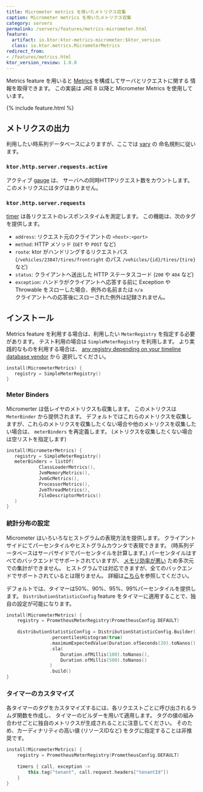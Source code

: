 ```yaml
---
title: Micrometer metrics を用いたメトリクス収集
caption: Micrometer metrics を用いたメトリクス収集
category: servers
permalink: /servers/features/metrics-micrometer.html
feature:
  artifact: io.ktor:ktor-metrics-micrometer:$ktor_version
  class: io.ktor.metrics.MicrometerMetrics
redirect_from:
- /features/metrics.html
ktor_version_review: 1.0.0
---
```


Metrics feature を用いると [Metrics](https://micrometer.io/) を構成してサーバとリクエストに関する
情報を取得できます。
この実装は JRE 8 以降と Micrometer Metrics を使用しています。

{% include feature.html %}

## メトリクスの出力

利用したい時系列データベースによりますが、ここでは [vary](https://micrometer.io/docs/concepts#_naming_meters) の
命名規則に従います。

### `ktor.http.server.requests.active`
アクティブ [gauge](https://micrometer.io/docs/concepts#_gauges) は、
サーバへの同時HTTPリクエスト数をカウントします。
このメトリクスにはタグはありません。

### `ktor.http.server.requests`
[timer](https://micrometer.io/docs/concepts#_timers) は各リクエストのレスポンスタイムを測定します。
この機能は、次のタグを提供します。

- `address`: リクエスト元のクライアントの `<host>:<port>`
- `method`: HTTP メソッド (`GET` や `POST` など)
- `route`: ktor がハンドリングするリクエストパス (`/vehicles/23847/tires/frontright` のパス `/vehicles/{id}/tires/{tire}` など)
- `status`: クライアントへ送出した HTTP ステータスコード (`200` や `404` など)
- `exception`: ハンドラがクライアントへ応答する前に Exception や Throwable をスローした場合、例外の名前または `n/a`  
  クライアントへの応答後にスローされた例外は記録されません。

## インストール
Metrics feature を利用する場合は、利用したい `MeterRegistry` を指定する必要があります。
テスト利用の場合は `SimpleMeterRegistry` を利用します。
より実践的なものを利用する場合は、 [any registry depending on your timeline database vendor](https://micrometer.io/docs) から
選択してください。

```kotlin
install(MicrometerMetrics) {
   registry = SimpleMeterRegistry()
}
```

### Meter Binders

Micromerter は低レイヤのメトリクスも収集します。
このメトリクスは `MeterBinder` から提供されます。
デフォルトではこれらのメトリクスを収集しますが、これらのメトリクスを収集したくない場合や他のメトリクスを収集したい場合は、
`meterBinders` を再定義します。
(メトリクスを収集したくない場合は空リストを指定します)

```kotlin
install(MicrometerMetrics) {
   registry = SimpleMeterRegistry()
   meterBinders = listOf(
            ClassLoaderMetrics(),
            JvmMemoryMetrics(),
            JvmGcMetrics(),
            ProcessorMetrics(),
            JvmThreadMetrics(),
            FileDescriptorMetrics()
   )
}
```

### 統計分布の設定
Micrometer はいろいろなヒストグラムの表現方法を提供します。
クライアントサイドにてパーセンタイルやヒストグラムカウンタで表現できます。
(時系列データベースはサーバサイドでパーセンタイルを計算します。)
パーセンタイルはすべてのバックエンドでサポートされていますが、 [メモリ効率が悪い](https://micrometer.io/docs/concepts#_memory_footprint_estimation)
ため多次元での集計ができません。
ヒストグラムでは対応できますが、全てのバックエンドでサポートされているとは限りません。
詳細は[こちら](https://micrometer.io/docs/concepts#_histograms_and_percentiles)を参照してください。

デフォルトでは、タイマーは50%、90%、95%、99%パーセンタイルを提供します。
`DistributionStatisticConfig` feature をタイマーに適用することで、独自の設定が可能になります。

```kotlin
install(MicrometerMetrics) {
    registry = PrometheusMeterRegistry(PrometheusConfig.DEFAULT)
    
    distributionStatisticConfig = DistributionStatisticConfig.Builder()
                .percentilesHistogram(true)
                .maximumExpectedValue(Duration.ofSeconds(20).toNanos())
                .sla(
                    Duration.ofMillis(100).toNanos(),
                    Duration.ofMillis(500).toNanos()
                )
                .build()
}
```

### タイマーのカスタマイズ
各タイマーのタグをカスタマイズするには、各リクエストごとに呼び出されるラムダ関数を作成し、
タイマーのビルダーを用いて適用します。
タグの値の組み合わせごとに独自のメトリクスが生成されることに注意してください。
そのため、カーディナリティの高い値 (リソースIDなど) をタグに指定することは非推奨です。

```kotlin
install(MicrometerMetrics) {
    registry = PrometheusMeterRegistry(PrometheusConfig.DEFAULT)
    
    timers { call, exception ->
        this.tag("tenant", call.request.headers["tenantId"])
    }
}
```

